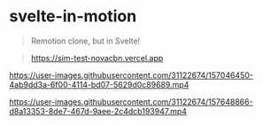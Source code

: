 # svelte-in-motion

> Remotion clone, but in Svelte!

> https://sim-test-novacbn.vercel.app

https://user-images.githubusercontent.com/31122674/157046450-4ab9dd3a-6f00-4114-bd07-5629d0c89689.mp4

https://user-images.githubusercontent.com/31122674/157648866-d8a13353-8de7-467d-9aee-2c4dcb193947.mp4
